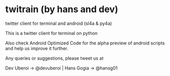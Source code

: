 twitrain 
(by hans and dev)
========

twitter client for terminal and android (sl4a & py4a)

This is a twitter client for terminal on python

Also check Android Optimized Code for the alpha preview of android scripts and help us improve it further.

Any queries or suggestions, please tweet us at

Dev Uberoi -> @devuberoi    |    Hans Gogia -> @hansg01

